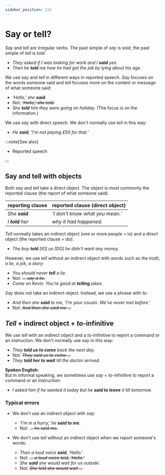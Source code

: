 ```yaml
---
sidebar_position: 112
---
```


# Say or tell?

*Say* and *tell* are irregular verbs. The past simple of *say* is *said*, the past simple of *tell* is *told*:

- *They asked if I was looking for work and I **said** yes.*
- *Then he **told** me how he had got the job by lying about his age.*

We use *say* and *tell* in different ways in reported speech. *Say* focuses on the words someone said and *tell* focuses more on the content or message of what someone said:

- *'Hello,' she **said**.*
- Not: *~~'Hello,' she told.~~*
- *She **told** him they were going on holiday.* (The focus is on the information.)

We use *say* with direct speech. We don't normally use *tell* in this way:

- *He **said**, 'I'm not paying £50 for that.'*

:::note[See also]

- Reported speech

:::

## Say and tell with objects

Both *say* and *tell* take a direct object. The object is most commonly the reported clause (the report of what someone said).

| reporting clause | reported clause (direct object) |
| -----------------|---------------------------------|
| *She **said***   | *'I don't know what you mean.'* |
| *I **told** her* | *why it had happened.*          |

*Tell* normally takes an indirect object (one or more people = io) and a direct object (the reported clause = do):

- *The boy **told** \[IO\] us \[DO\] he didn't want any money.*

However, we use *tell* without an indirect object with words such as *the truth*, *a lie*, *a jok*, *a story*:

- *You should never **tell** a lie.*
- Not: *~~... say a lie.~~*
- *Come on Kevin. You're good at **telling** jokes.*

*Say* does not take an indirect object. Instead, we use a phrase with *to*:

- *And then she **said** to me, 'I'm your cousin. We've never met before.'*
- Not: *~~And then she said me ...~~*

## *Tell* + indirect object + *to*-infinitive

We use *tell* with an indirect object and a *to*-infinitive to report a command or an instruction. We don't normally use *say* in this way:

- *They **told us to come** back the next day.*
- Not: *~~They said us to come ...~~*
- *They **told her to wait** till the doctor arrived.*

**Spoken English:**  
But in informal speaking, we sometimes use *say* + *to*-infinitive to report a command or an instruction:

- *I asked him if he wanted it today but he **said to leave** it till tomorrow.*

### Typical errors

- We don't use an indirect object with *say*:
  - *'I'm in a hurry,' he **said to me**.*
  - Not: .~~.. he said me.~~

- We don't use *tell* without an indirect object when we report someone's words:
  - *Then a loud voice **said**, 'Hello.'*
  - Not: *~~... a loud voice told, 'Hello.'~~*
  - *She **said** she would wait for us outside.*
  - Not: *~~She told she would wait ...~~*

